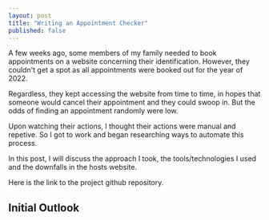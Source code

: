 ```yaml
---
layout: post
title: "Writing an Appointment Checker"
published: false
---
```


A few weeks ago, some members of my family needed to book appointments on a website concerning their identification. However, they couldn't get a spot as all appointments were booked out for the year of 2022.

Regardless, they kept accessing the website from time to time, in hopes that someone would cancel their appointment and they could swoop in. But the odds of finding an appointment randomly were low.

Upon watching their actions, I thought their actions were manual and repetive. So I got to work and began researching ways to automate this process.

In this post, I will discuss the approach I took, the tools/technologies I used and the downfalls in the hosts website.

Here is the link to the project github repository.

## Initial Outlook


